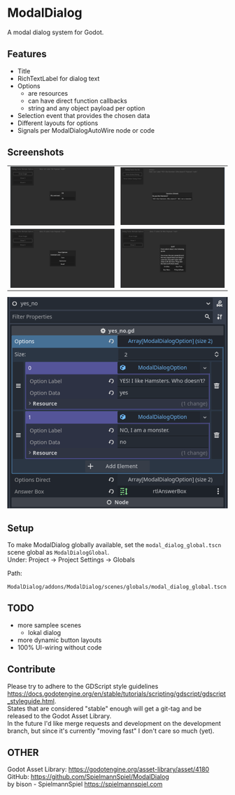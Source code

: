 # ModalDialog
A modal dialog system for Godot.

## Features

* Title
* RichTextLabel for dialog text
* Options
  * are resources
  * can have direct function callbacks
  * string and any object payload per option
* Selection event that provides the chosen data
* Different layouts for options
* Signals per ModalDialogAutoWire node or code

## Screenshots

<table>
	<tr>
		<td><img src="screenshots/dialog_1.png" alt="dialog example 1 option"></td>
		<td><img src="screenshots/dialog_2.png" alt="dialog example 2 option"></td>
	</tr>
	<tr>
		<td><img src="screenshots/dialog_3.png" alt="dialog example 3 option"></td>
		<td><img src="screenshots/dialog_4.png" alt="dialog example 4 option"></td>
	</tr>
</table>

![dialog data example](screenshots/options_data_ui.png) 

## Setup

To make ModalDialog globally available, set the `modal_dialog_global.tscn` scene global as `ModalDialogGlobal`.  
Under: Project -> Project Settings -> Globals

Path:  
```
ModalDialog/addons/ModalDialog/scenes/globals/modal_dialog_global.tscn
```

## TODO

* more samplee scenes
  * lokal dialog
* more dynamic button layouts
* 100% UI-wiring without code

## Contribute
Please try to adhere to the GDScript style guidelines https://docs.godotengine.org/en/stable/tutorials/scripting/gdscript/gdscript_styleguide.html.  
States that are considered "stable" enough will get a git-tag and be released to the Godot Asset Library.  
In the future I'd like merge requests and development on the development branch, but since it's currently "moving fast" I don't care so much (yet).  

## OTHER
Godot Asset Library: https://godotengine.org/asset-library/asset/4180  
GitHub: https://github.com/SpielmannSpiel/ModalDialog  
by bison - SpielmannSpiel https://spielmannspiel.com  
